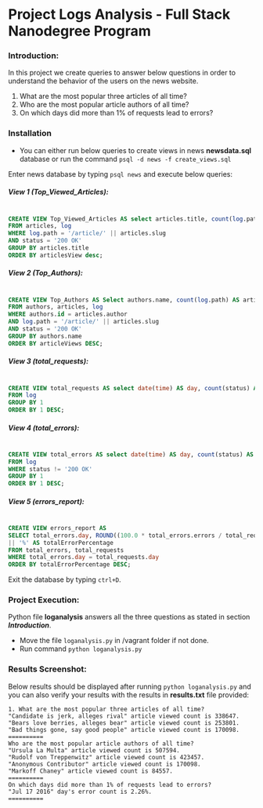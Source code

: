 # Project Logs Analysis - Full Stack Nanodegree Program

### Introduction:

In this project we create queries to answer below questions in order to understand the behavior of the users on the news website.
   1. What are the most popular three articles of all time?
   2. Who are the most popular article authors of all time?
   3. On which days did more than 1% of requests lead to errors?

### Installation

 - You can either run below queries to create views in news **newsdata.sql** database or run the command `psql -d news -f create_views.sql`

Enter news database by typing `psql news` and execute below queries:
 
##### View 1 (Top_Viewed_Articles):
#

```sql
CREATE VIEW Top_Viewed_Articles AS select articles.title, count(log.path) AS articlesView 
FROM articles, log 
WHERE log.path = '/article/' || articles.slug 
AND status = '200 OK' 
GROUP BY articles.title 
ORDER BY articlesView desc;
```

##### View 2 (Top_Authors):
#
```sql
CREATE VIEW Top_Authors AS Select authors.name, count(log.path) AS articleViews 
FROM authors, articles, log 
WHERE authors.id = articles.author 
AND log.path = '/article/' || articles.slug 
AND status = '200 OK' 
GROUP BY authors.name 
ORDER BY articleViews DESC;
```

##### View 3 (total_requests):
#
```sql
CREATE VIEW total_requests AS select date(time) AS day, count(status) AS requests 
FROM log 
GROUP BY 1 
ORDER BY 1 DESC;
```

##### View 4 (total_errors):
#
```sql
CREATE VIEW total_errors AS select date(time) AS day, count(status) AS errors 
FROM log 
WHERE status != '200 OK' 
GROUP BY 1 
ORDER BY 1 DESC;
```

##### View 5 (errors_report):
#
```sql
CREATE VIEW errors_report AS 
SELECT total_errors.day, ROUND((100.0 * total_errors.errors / total_requests.requests),2) 
|| '%' AS totalErrorPercentage 
FROM total_errors, total_requests 
WHERE total_errors.day = total_requests.day 
ORDER BY totalErrorPercentage DESC;
```

Exit the database by typing `ctrl+D`.

### Project Execution:

Python file **loganalysis** answers all the three questions as stated in section **_Introduction_**.

- Move the file `loganalysis.py` in /vagrant folder if not done.
- Run command `python loganalysis.py`

### Results Screenshot:

Below results should be displayed after running `python loganalysis.py` and you can also verify your results with the results in **results.txt** file provided:

```
1. What are the most popular three articles of all time?
"Candidate is jerk, alleges rival" article viewed count is 338647.
"Bears love berries, alleges bear" article viewed count is 253801.
"Bad things gone, say good people" article viewed count is 170098.
==========
Who are the most popular article authors of all time?
"Ursula La Multa" article viewed count is 507594.
"Rudolf von Treppenwitz" article viewed count is 423457.
"Anonymous Contributor" article viewed count is 170098.
"Markoff Chaney" article viewed count is 84557.
==========
On which days did more than 1% of requests lead to errors?
"Jul 17 2016" day's error count is 2.26%.
==========
```
